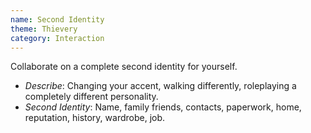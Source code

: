 ```yaml
---
name: Second Identity
theme: Thievery
category: Interaction
---
```


Collaborate on a complete second identity for yourself. 

* *Describe*: Changing your accent, walking differently, roleplaying a completely different personality.
* *Second Identity*: Name, family friends, contacts, paperwork, home, reputation, history, wardrobe, job.